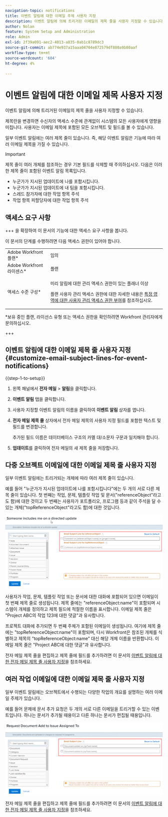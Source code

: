 ```yaml
---
navigation-topic: notifications
title: 이벤트 알림에 대한 이메일 주제 사용자 지정
description: 이벤트 알림에 의해 트리거된 이메일의 제목 줄을 사용자 지정할 수 있습니다.
author: Nolan
feature: System Setup and Administration
role: Admin
exl-id: 2f39a091-aec2-4013-a835-0ab1c8789dc3
source-git-commit: ab774e937a15aaa04704e872579df880a9b80aaf
workflow-type: tm+mt
source-wordcount: '604'
ht-degree: 4%

---
```


# 이벤트 알림에 대한 이메일 제목 사용자 지정

이벤트 알림에 의해 트리거된 이메일의 제목 줄을 사용자 지정할 수 있습니다.

제목란을 변경하면 수신자의 액세스 수준에 관계없이 시스템의 모든 사용자에게 영향을 미칩니다. 사용자는 이메일 제목에 포함된 모든 오브젝트 및 필드를 볼 수 있습니다.

일부 이벤트 알림에는 여러 제목 줄이 있습니다. 즉, 해당 이벤트 알림은 기능에 따라 여러 이메일 제목을 가질 수 있습니다.

>[!IMPORTANT]
>
>제목 줄이 여러 개체를 참조하는 경우 기본 필드를 삭제할 때 주의하십시오. 다음은 이러한 제목 줄이 포함된 이벤트 알림 목록입니다.
>
>* 누군가가 지시된 업데이트에 나를 포함시킵니다.
>* 누군가가 지시된 업데이트에 내 팀을 포함시킵니다.
>* 스레드 참가자에 대한 작업 항목 주석
>* 작업 항목 피할당자에 대한 작업 항목 주석
>

## 액세스 요구 사항

+++ 을 확장하여 이 문서의 기능에 대한 액세스 요구 사항을 봅니다.

이 문서의 단계를 수행하려면 다음 액세스 권한이 있어야 합니다.

<table style="table-layout:auto"> 
 <col> 
 </col> 
 <col> 
 </col> 
 <tbody> 
  <tr> 
   <td role="rowheader">Adobe Workfront 플랜*</td> 
   <td>임의</td> 
  </tr> 
  <tr> 
   <td role="rowheader">Adobe Workfront 라이센스*</td> 
   <td>플랜</td> 
  </tr> 
  <tr> 
   <td role="rowheader">액세스 수준 구성*</td> 
   <td> <p>미리 알림에 대한 관리 액세스 권한이 있는 플래너 이상</p> <p>플랜 사용자 관리 액세스 권한에 대한 자세한 내용은 <a href="../../../administration-and-setup/add-users/configure-and-grant-access/grant-users-admin-access-certain-areas.md" class="MCXref xref">특정 영역에 대한 사용자 관리 액세스 권한 부여</a>를 참조하십시오.</p> </td> 
  </tr> 
 </tbody> 
</table>

&#42;보유 중인 플랜, 라이선스 유형 또는 액세스 권한을 확인하려면 Workfront 관리자에게 문의하십시오.

+++

## 이벤트 알림에 대한 이메일 제목 줄 사용자 지정 {#customize-email-subject-lines-for-event-notifications}

{{step-1-to-setup}}

1. 왼쪽 패널에서 **전자 메일** > **알림**&#x200B;을 클릭합니다.

1. **이벤트 알림** 탭을 클릭합니다.
1. 사용자 지정할 이벤트 알림의 이름을 클릭하여 **이벤트 알림** 상자를 엽니다.
1. **전자 메일 제목 줄** 상자에서 전자 메일 제목의 사용자 지정 필드를 포함한 텍스트 및 필드를 변경합니다.

   추가된 필드 이름은 데이터베이스 구조의 카멜 대/소문자 구문과 일치해야 합니다. <!--For more information about how our objects and their fields are named in the Workfront database, see the [Adobe Workfront API](../../../wf-api/workfront-api.md).-->

1. **업데이트**&#x200B;를 클릭하여 전자 메일의 새 제목 줄을 저장합니다.

## 다중 오브젝트 이메일에 대한 이메일 제목 줄 사용자 지정

일부 이벤트 알림에는 트리거되는 개체에 따라 여러 제목 줄이 있습니다.

예를 들어 &quot;누군가가 지시된 업데이트에 나를 포함시킵니다&quot;에는 두 개의 서로 다른 제목 줄이 있습니다. 첫 번째는 작업, 문제, 템플릿 작업 및 문서(&quot;referenceObject&quot;라고도 함)에 대한 것이고 두 번째는 사용자가 포트폴리오, 프로그램 등과 같이 주석을 달 수 있는 개체(&quot;topReferenceObject&quot;라고도 함)에 대한 것입니다.

![](assets/Ev-not-mult-subj-lines.png)

사용자가 작업, 문제, 템플릿 작업 또는 문서에 대한 대화에 포함되어 있으면 이메일이 첫 번째 제목 줄로 생성됩니다. 제목 줄에는 &quot;referenceObject:name&quot;이 포함되며 시스템이 개체를 정의하고 제목 필드에 적절한 이름을 표시합니다. 이메일 제목 줄은 &quot;Project ABC의 작업 123에 대한 댓글&quot;과 유사합니다.

프로젝트 대화에 추가되면 두 번째 주체가 포함된 이메일이 생성됩니다. 여기에 제목 줄에는 &quot;topReferenceObject:name&quot;이 포함되며, 다시 Workfront은 참조된 개체를 식별하고 제목의 &quot;topReferenceObject:name&quot; 대신 해당 개체 이름을 반환합니다. 이메일 제목 줄은 &quot;Project ABC에 대한 댓글&quot;과 유사합니다.

전자 메일 제목 줄을 편집하고 제목 줄에 필드를 추가하려면 이 문서의 [이벤트 알림에 대한 전자 메일 제목 줄 사용자 지정](#customize-email-subject-lines-for-event-notifications)을 참조하세요.

## 여러 작업 이메일에 대한 이메일 제목 줄 사용자 지정

일부 이벤트 알림에는 오브젝트에서 수행되는 다양한 작업의 개요를 설명하는 여러 이메일 주제가 있습니다.

예를 들어 문제에 문서 추가 요청은 두 개의 서로 다른 이메일을 트리거할 수 있는 이벤트입니다. 하나는 문서가 추가될 때용이고 다른 하나는 문서가 편집될 때용입니다.

![](assets/ev-not-mult-subj-lines-diff-actions.png)

전자 메일 제목 줄을 편집하고 제목 줄에 필드를 추가하려면 이 문서의 [이벤트 알림에 대한 전자 메일 제목 줄 사용자 지정](#customize-email-subject-lines-for-event-notifications)을 참조하세요.
